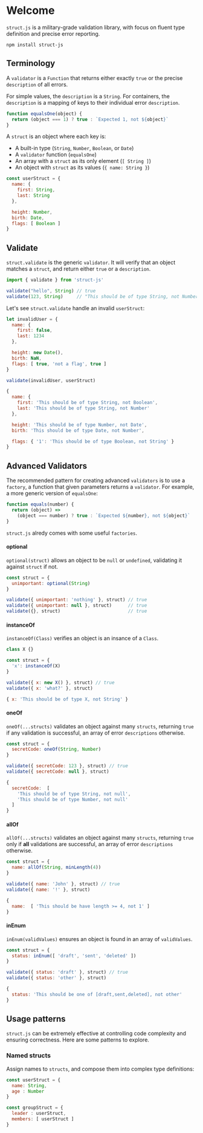 # Welcome

`struct.js` is a military-grade validation library, with focus on fluent type
definition and precise error reporting.

```
npm install struct-js
```

## Terminology

A `validator` is a `Function` that returns either exactly `true` or the precise
`description` of all errors.

For simple values, the `description` is a `String`. For containers, the
`description` is a mapping of keys to their individual error `description`.

```javascript
function equalsOne(object) {
  return (object === 1) ? true : `Expected 1, not ${object}`
}
```

A `struct` is an object where each key is:

- A built-in type (`String`, `Number`, `Boolean`, or `Date`)
- A `validator` function (`equalsOne`)
- An array with a `struct` as its only element (`[ String ]`)
- An object with `struct` as its values (`{ name: String }`)


```javascript
const userStruct = {
  name: {
    first: String,
    last: String
  },

  height: Number,
  birth: Date,
  flags: [ Boolean ]
}
```


## Validate

`struct.validate` is the generic `validator`. It will verify that an object
matches a `struct`, and return either `true` or a `description`.

```javascript
import { validate } from 'struct-js'

validate("hello", String) // true
validate(123, String)     // "This should be of type String, not Number"
```

Let's see `struct.validate` handle an invalid `userStruct`:

```javascript
let invalidUser = {
  name: {
    first: false,
    last: 1234
  },

  height: new Date(),
  birth: NaN,
  flags: [ true, 'not a flag', true ]
}

validate(invalidUser, userStruct)
```

```javascript
{
  name: {
    first: 'This should be of type String, not Boolean',
    last: 'This should be of type String, not Number'
  },

  height: 'This should be of type Number, not Date',
  birth: 'This should be of type Date, not Number',

  flags: { '1': 'This should be of type Boolean, not String' }
}
```


## Advanced Validators

The recommended pattern for creating advanced `validators` is to use a `factory`,
a function that given parameters returns a `validator`. For example, a more
generic version of `equalsOne`:

```javascript
function equals(number) {
  return (object) =>
    (object === number) ? true : `Expected ${number}, not ${object}`
}
```

`struct.js` alredy comes with some useful `factories`.


#### optional

`optional(struct)` allows an object to be `null` or `undefined`, validating
it against `struct` if not.

```javascript
const struct = {
  unimportant: optional(String)
}

validate({ unimportant: 'nothing' }, struct) // true
validate({ unimportant: null }, struct)      // true
validate({}, struct)                         // true
```


#### instanceOf

`instanceOf(Class)` verifies an object is an insance of a `Class`.

```javascript
class X {}

const struct = {
  'x': instanceOf(X)
}

validate({ x: new X() }, struct) // true
validate({ x: 'what?' }, struct)
```

```javascript
{ x: 'This should be of type X, not String' }
```


#### oneOf

`oneOf(...structs)` validates an object against many `structs`, returning `true`
if any validation is successful, an array of error `descriptions` otherwise.

```javascript
const struct = {
  secretCode: oneOf(String, Number)
}

validate({ secretCode: 123 }, struct) // true
validate({ secretCode: null }, struct)
```

```javascript
{
  secretCode:  [
    'This should be of type String, not null',
    'This should be of type Number, not null'
  ]
}
```


#### allOf

`allOf(...structs)` validates an object against many `structs`, returning `true`
only if **all** validations are successful, an array of error `descriptions`
otherwise.

```javascript
const struct = {
  name: allOf(String, minLength(4))
}

validate({ name: 'John' }, struct) // true
validate({ name: '!' }, struct)
```

```javascript
{
  name:  [ 'This should be have length >= 4, not 1' ]
}
```


#### inEnum

`inEnum(validValues)` ensures an object is found in an array of `validValues`.

```javascript
const struct = {
  status: inEnum([ 'draft', 'sent', 'deleted' ])
}

validate({ status: 'draft' }, struct) // true
validate({ status: 'other' }, struct)
```

```javascript
{
  status: 'This should be one of [draft,sent,deleted], not other'
}
```


## Usage patterns

`struct.js` can be extremely effective at controlling code complexity and ensuring
correctness. Here are some patterns to explore.

### Named structs

Assign names to `structs`, and compose them into complex type definitions:

```javascript
const userStruct = {
  name: String,
  age : Number
}

const groupStruct = {
  leader : userStruct,
  members: [ userStruct ]
}
```
